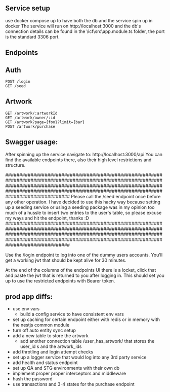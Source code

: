 ## Service setup

use docker compose up to have both the db and the service spin up in docker
The service will run on http://localhost:3000 and the db's connection details can be found in the \icf\src\app.module.ts folder, the port is the standard 3306 port.

## Endpoints

## Auth

    POST /login
    GET /seed

## Artwork

    GET /artwork/:artworkId
    GET /artwork/owner/:id
    GET /artwork?page={foo}?limit={bar}
    POST /artwork/purchase

## Swagger usage:

After spinning up the service navigate to: http://localhost:3000/api
You can find the available endpoints there, also their high level restrictions and structure.

#######################################################################################################################################################################################################################################################
Please call the /seed endpoint once before any other operation.
I have decided to use this hacky way because setting up a seeding service or using a seeding package was in my opinion too much of a hussle to insert two entries to the user's table, so please excuse my ways and hit the endpoint, thanks :D
#######################################################################################################################################################################################################################################################

Use the /login endpoint to log into one of the dummy users accounts.
You'll get a working jwt that should be kept alive for 30 minutes.

At the end of the columns of the endpoints UI there is a locket, click that and paste the jwt that is returned to you after logging in.
This should set you up to use the restricted endpoints with Bearer token.

## prod app diffs:

- use env vars
  - build a config service to have consistent env vars
- set up caching for certain endpoint either with redis or in memory with the nestjs common module
- turn off auto entity sync setup
- add a new table to store the artwork
  - add another connection table /user_has_artwork/ that stores the user_id s and the artwork_ids
- add throtling and login attempt checks
- set up a logger service that would log into any 3rd party service
- add health and status endpoint
- set up QA and STG environments with their own db
- implement proper proper interceptors and middleware
- hash the password
- use transactions and 3-4 states for the purchase endpoint

